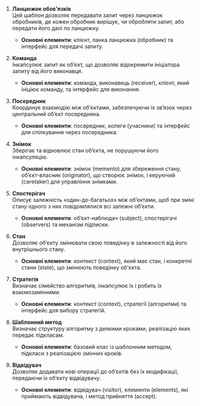 1. **Ланцюжок обов'язків**  
   Цей шаблон дозволяє передавати запит через ланцюжок обробників, де кожен обробник вирішує, чи обробляти запит, або передати його далі по ланцюжку.  
   - **Основні елементи**: клієнт, ланка ланцюжка (обробник) та інтерфейс для передачі запиту.

2. **Команда**  
   Інкапсулює запит як об’єкт, що дозволяє відокремити ініціатора запиту від його виконавця.  
   - **Основні елементи**: команда, виконавець (receiver), клієнт, який ініціює команду, та інтерфейс для виконання.

3. **Посередник**  
   Координує взаємодію між об’єктами, забезпечуючи їх зв’язок через центральний об’єкт посередника.  
   - **Основні елементи**: посередник, колеги (учасники) та інтерфейс для спілкування через посередника.

4. **Знімок**  
   Зберігає та відновлює стан об’єкта, не порушуючи його інкапсуляцію.  
   - **Основні елементи**: знімок (memento) для збереження стану, об’єкт-власник (originator), що створює знімок, і керуючий (caretaker) для управління знімками.

5. **Спостерігач**  
   Описує залежність «один-до-багатьох» між об’єктами, щоб при зміні стану одного з них повідомлялися всі залежні об’єкти.  
   - **Основні елементи**: об’єкт-наблюдач (subject), спостерігачі (observers) та механізм підписки.

6. **Стан**  
   Дозволяє об’єкту змінювати свою поведінку в залежності від його внутрішнього стану.  
   - **Основні елементи**: контекст (context), який має стан, і конкретні стани (state), що змінюють поведінку об'єкта.

7. **Стратегія**  
   Визначає сімейство алгоритмів, інкапсулює їх і робить їх взаємозамінними.  
   - **Основні елементи**: контекст (context), стратегії (алгоритми) та інтерфейс для вибору стратегій.

8. **Шаблонний метод**  
   Визначає структуру алгоритму з деякими кроками, реалізацію яких передає підкласам.  
   - **Основні елементи**: базовий клас із шаблонним методом, підкласи з реалізацією змінних кроків.

9. **Відвідувач**  
   Дозволяє додавати нові операції до об’єктів без їх модифікації, передаючи їх об’єкту відвідувачу.  
   - **Основні елементи**: відвідувач (visitor), елементи (elements), які приймають відвідувача, і метод прийняття (accept).
